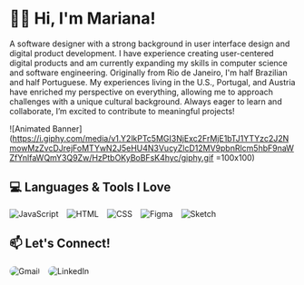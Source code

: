 # 👩‍💻 Hi, I'm Mariana!
A software designer with a strong background in user interface design and digital product development. I have experience creating user-centered digital products and am currently expanding my skills in computer science and software engineering. Originally from Rio de Janeiro, I'm half Brazilian and half Portuguese. My experiences living in the U.S., Portugal, and Austria have enriched my perspective on everything, allowing me to approach challenges with a unique cultural background. Always eager to learn and collaborate, I’m excited to contribute to meaningful projects! 

![Animated Banner](https://i.giphy.com/media/v1.Y2lkPTc5MGI3NjExc2FrMjE1bTJ1YTYzc2J2NmowMzZvcDJrejFoMTYwN2J5eHU4N3VucyZlcD12MV9pbnRlcm5hbF9naWZfYnlfaWQmY3Q9Zw/HzPtbOKyBoBFsK4hyc/giphy.gif =100x100)

## 💻 Languages & Tools I Love

<div style="display: flex; flex-wrap: wrap; gap: 15px;">
    <img src="https://img.shields.io/badge/JavaScript-FFB347?style=for-the-badge&logo=javascript&logoColor=black" alt="JavaScript" />
    <img src="https://img.shields.io/badge/HTML-F7B7A3?style=for-the-badge&logo=html5&logoColor=black" alt="HTML" />
    <img src="https://img.shields.io/badge/CSS-9B88D9?style=for-the-badge&logo=css3&logoColor=white" alt="CSS" />
    <div style="display: flex; gap: 15px;">
        <img src="https://img.shields.io/badge/Figma-F4A300?style=for-the-badge&logo=figma&logoColor=white" alt="Figma" />
        <img src="https://img.shields.io/badge/Sketch-F7D1A0?style=for-the-badge&logo=sketch&logoColor=black" alt="Sketch" />
    </div>
</div>

## 📫 Let's Connect!

<div style="display: flex; gap: 15px; margin-top: 20px;">
  <a href="mailto:1mariana.magalhaes1@gmail.com" target="_blank" style="text-decoration: none;">
    <img src="https://img.shields.io/badge/Gmail-D14836?style=for-the-badge&logo=gmail&logoColor=white&color=D14836&borderRadius=20" alt="Gmail" style="border-radius: 10px;" />
  </a>
  <a href="https://www.linkedin.com/in/mariana-magalhaess/" target="_blank" style="text-decoration: none;">
    <img src="https://img.shields.io/badge/LinkedIn-0077B5?style=for-the-badge&logo=linkedin&logoColor=white&color=0077B5&borderRadius=20" alt="LinkedIn" style="border-radius: 10px;" />
  </a>
</div>
